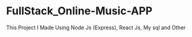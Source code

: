 # FullStack_Online-Music-APP
This Project I Made Using Node Js (Express), React Js, My sql and Other
